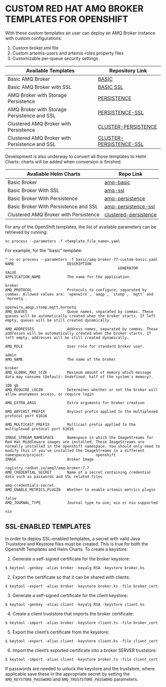 # CUSTOM RED HAT AMQ BROKER TEMPLATES FOR OPENSHIFT

With these custom templates an user can deploy an AMQ Broker instance with custom configurations:

1. Custom broker.xml file
2. Custom artemis-users and artemis-roles property files
3. Customizable per-queue security settings

Available Templates | Repository Link
------------------- | ---------------
Basic AMQ Broker | [BASIC](https://github.com/mcaimi/amq-custom-templates-openshift/tree/master/basic)
Basic AMQ Broker with SSL | [BASIC SSL](https://github.com/mcaimi/amq-custom-templates-openshift/tree/master/ssl)
AMQ Broker with Storage Persistence | [PERSISTENCE](https://github.com/mcaimi/amq-custom-templates-openshift/tree/master/persistence)
AMQ Broker with Storage Persistence and SSL | [PERSISTENCE-SSL](https://github.com/mcaimi/amq-custom-templates-openshift/tree/master/persistence-ssl)
Clustered AMQ Broker with Persistence | [CLUSTER-PERSISTENCE](https://github.com/mcaimi/amq-custom-templates-openshift/tree/master/cluster-persistence)
Clustered AMQ Broker with Persistence and SSL | [CLUSTER-PERSISTENCE-SSL](https://github.com/mcaimi/amq-custom-templates-openshift/tree/master/cluster-persistence-ssl)

Development is also underway to convert all those templates to Helm Charts: charts will be added when conversion is finished.

Avaliable Helm Charts | Repo Link
--------------------- | ---------
Basic Broker | [amq-basic](https://github.com/mcaimi/amq-custom-templates-openshift/tree/master/helm/amq-basic)
Basic Broker With SSL | [amq-ssl](https://github.com/mcaimi/amq-custom-templates-openshift/tree/master/helm/ssl)
Basic Broker With Persistence | [amq-persistence](https://github.com/mcaimi/amq-custom-templates-openshift/tree/master/helm/persistence)
Basic Broker With Persistence and SSL | [amq-persistence-ssl](https://github.com/mcaimi/amq-custom-templates-openshift/tree/master/helm/persistence-ssl)
Clustered AMQ Broker with Persistence | [clustered-persistence](https://github.com/mcaimi/amq-custom-templates-openshift/tree/master/helm/clustered-persistence)

For any of the OpenShift templates, the list of available parameters can be retrieved by running:

```
oc process --parameters -f <template_file_name>.yaml
```

For example, for the "basic" template:

```
^ >> oc process --parameters -f basic/amq-broker-77-custom-basic.yaml
NAME                        DESCRIPTION
                                                   GENERATOR           VALUE
APPLICATION_NAME            The name for the application.
                                                                       broker
AMQ_PROTOCOL                Protocols to configure, separated by commas. Allowed values are: `openwire`, `amqp`, `stomp`, `mqtt` and `hornetq`.
                                                                       openwire,amqp,stomp,mqtt,hornetq
AMQ_QUEUES                  Queue names, separated by commas. These queues will be automatically created when the broker starts. If left empty, queues will be still created dynamically.

AMQ_ADDRESSES               Address names, separated by commas. These addresses will be automatically created when the broker starts. If left empty, addresses will be still created dynamically.

AMQ_ROLE                    User role for standard broker user.
                                                                       admin
AMQ_NAME                    The name of the broker
                                                                       broker
AMQ_GLOBAL_MAX_SIZE         Maximum amount of memory which message data may consume (Default: Undefined, half of the system's memory).
                                                                       100 gb
AMQ_REQUIRE_LOGIN           Determines whether or not the broker will allow anonymous access, or require login

AMQ_EXTRA_ARGS              Extra arguments for broker creation

AMQ_ANYCAST_PREFIX          Anycast prefix applied to the multiplexed protocol port 61616

AMQ_MULTICAST_PREFIX        Multicast prefix applied to the multiplexed protocol port 61616

IMAGE_STREAM_NAMESPACE      Namespace in which the ImageStreams for Red Hat Middleware images are installed. These ImageStreams are normally installed in the openshift namespace. You should only need to modify this if you've installed the ImageStreams in a different namespace/project.                       openshift
IMAGE                       Broker Image
                                                                       registry.redhat.io/amq7/amq-broker:7.7
AMQ_CREDENTIAL_SECRET       Name of a secret containing credential data such as passwords and SSL related files
                                                                       amq-credentials-secret
AMQ_ENABLE_METRICS_PLUGIN   Whether to enable artemis metrics plugin
                                                                       false
AMQ_JOURNAL_TYPE            Journal type to use; aio or nio supported
                                                                       nio
```

## SSL-ENABLED TEMPLATES

In order to deploy SSL-enabled templates, a secret with valid Java Truststore and Keystore files must be created. This is true for both the Openshift Templates and Helm Charts.
To create a keystore:

1. Generate a self-signed certificate for the broker keystore:
```
$ keytool -genkey -alias broker -keyalg RSA -keystore broker.ks
```

2. Export the certificate so that it can be shared with clients:
```
$ keytool -export -alias broker -keystore broker.ks -file broker_cert
```

3. Generate a self-signed certificate for the client keystore:
```
$ keytool -genkey -alias client -keyalg RSA -keystore client.ks
```

4. Create a client truststore that imports the broker certificate:
```
$ keytool -import -alias broker -keystore client.ts -file broker_cert
```

5. Export the client’s certificate from the keystore:
```
$ keytool -export -alias client -keystore client.ks -file client_cert
```

6. Import the client’s exported certificate into a broker SERVER truststore:
```
$ keytool -import -alias client -keystore broker.ts -file client_cert
```

If passwords are needed to unlock the keystore and the truststore, where applicable save these in the appropriate secret by setting the `AMQ_KEYSTORE_PASSWORD` and `AMQ_TRUSTSTORE_PASSWORD` parameters.
